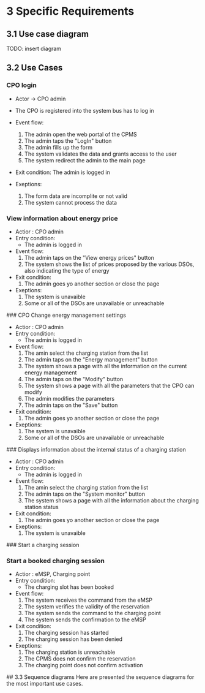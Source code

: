 # 3 Specific Requirements

## 3.1 Use case diagram

TODO: insert diagram
## 3.2 Use Cases 

### CPO login 
- Actor -> CPO admin
- The CPO is registered into the system bus has to log in 
- Event flow:
    1. The admin open the web portal of the CPMS
    2. The admin taps the "LogIn" button 
    3. The admin fills up the form
    4. The system validates the data and grants access to the user 
    5. The system redirect the admin to the main page

- Exit condition:
    The admin is logged in 
- Exeptions:
    1. The form data are incomplite or not valid 
    2. The system cannot process the data

### View information about energy price 
- Actior :
    CPO admin 
- Entry condition:
    - The admin is logged in 
- Event flow:
    1. The admin taps on the "View energy prices" button 
    2. The system shows the list of prices proposed by the various DSOs, also indicating the type of energy
- Exit condition:
    1. The admin goes yo another section or close the page 
- Exeptions:
    1. The system is unavaible
    2. Some or all of the DSOs are unavailable or unreachable

### CPO Change energy management settings 
- Actior :
    CPO admin 
- Entry condition:
    - The admin is logged in 
- Event flow:
    1. The amin select the charging station from the list
    2. The admin taps on the "Energy management" button
    3. The system shows a page with all the information on the current energy management
    4. The admin taps on the "Modify" button
    5. The system shows a page with all the parameters that the CPO can modify
    6. The admin modifies the parameters
    7. The admin taps on the "Save" button
- Exit condition:
    1. The admin goes yo another section or close the page 
- Exeptions:
    1. The system is unavaible
    2. Some or all of the DSOs are unavailable or unreachable

### Displays information about the internal status of a charging station
- Actior :
    CPO admin 
- Entry condition:
    - The admin is logged in 
- Event flow:
    1. The amin select the charging station from the list
    2. The admin taps on the "System monitor" button
    3. The system shows a page with all the information about the charging station status
- Exit condition:
    1. The admin goes yo another section or close the page 
- Exeptions:
    1. The system is unavaible

### Start a charging session


### Start a booked charging session
- Actior :
    eMSP, Charging point
- Entry condition:
    - The charging slot has been booked
- Event flow:
    1. The system receives the command from the eMSP
    2. The system verifies the validity of the reservation
    3. The system sends the command to the charging point
    4. The system sends the confirmation to the eMSP
- Exit condition:
    1. The charging session has started
    2. The charging session has been denied
- Exeptions:
    1. The charging station is unreachable
    2. The CPMS does not confirm the reservation
    3. The charging point does not confirm activation







## 3.3 Sequence diagrams 
Here are presented the sequence diagrams for the most important use cases.


    